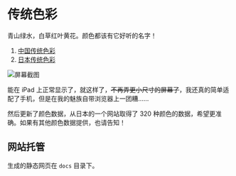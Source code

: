 # 传统色彩

青山绿水，白草红叶黄花。颜色都该有它好听的名字！

1. [中国传统色彩](https://colors.flinhong.com)
2. [日本传统色彩](https://colors.flinhong.com/jp-colors/)

![屏幕截图](https://raw.githubusercontent.com/flinhong/colors/master/screenshot.png)

能在 iPad 上正常显示了，就这样了，~~不再弄更小尺寸的屏幕了~~，我还真的简单适配了手机，但是在我的魅族自带浏览器上一团糟……

然后更新了颜色数据，从日本的一个网站取得了 320 种颜色的数据，希望更准确。如果有其他颜色数据提供，也请告知！

## 网站托管

生成的静态网页在 `docs` 目录下。
